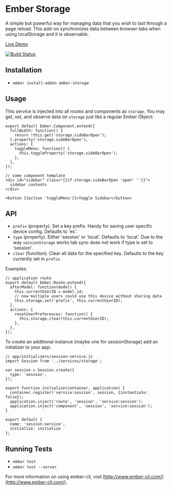 # Ember Storage

A simple but powerful way for managing data that you wish to last through
a page reload. This add-on synchronizes data between browser tabs when using
localStorage and it is
observable.

[Live Demo](http://storage.jerel.co/)

[![Build Status](https://travis-ci.org/jerel/ember-storage.svg?branch=master)](https://travis-ci.org/jerel/ember-storage)

## Installation

* `ember install:addon ember-storage`

## Usage

This service is injected into all routes and components as `storage`. You
may get, set, and observe data on `storage` just like a regular Ember Object:

    export default Ember.Component.extend({
      fullWidth: function() {
        return !this.get('storage.sideBarOpen');
      }.property('storage.sideBarOpen'),
      actions: {
        toggleMenu: function() {
          this.toggleProperty('storage.sideBarOpen');
        },
      },
    });

    // some component template
    <div id="sidebar" class="{{if storage.sideBarOpen 'open' ''}}">
      sidebar contents
    </div>

    <button {{action 'toggleMenu'}}>Toggle Sidebar</button>

## API

* `prefix` (property). Set a key prefix. Handy for saving user specific device config. Defaults to 'es'.
* `type` (property). Either 'session' or 'local'. Defaults to 'local'. Due to the way `sessionStorage` works tab sync does not work if type is set to 'session'.
* `clear` (function). Clear all data for the specified key. Defaults to the key currently set in `prefix`.

Examples:

    // application route
    export default Ember.Route.extend({
      afterModel: function(model) {
        this.currentUserID = model.id;
        // now multiple users could use this device without sharing data
        this.storage.set('prefix', this.currentUserID);
      },
      actions: {
        resetUserPreferences: function() {
          this.storage.clear(this.currentUserID);
        },
      },
    });

To create an additional instance (maybe one for sessionStorage) add an initializer to your app:

    // app/initializers/session-service.js
    import Session from '../services/storage';

    var session = Session.create({
      type: 'session',
    });

    export function initialize(container, application) {
      container.register('service:session', session, {instantiate: false});
      application.inject('route', 'session', 'service:session');
      application.inject('component', 'session', 'service:session');
    }

    export default {
      name: 'session-service',
      initialize: initialize
    };

## Running Tests

* `ember test`
* `ember test --server`

For more information on using ember-cli, visit [http://www.ember-cli.com/](http://www.ember-cli.com/).
